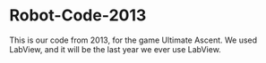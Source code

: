 Robot-Code-2013
===============

This is our code from 2013, for the game Ultimate Ascent. We used LabView, and it will be the last year we ever use LabView.
